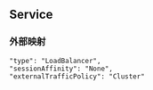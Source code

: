 ## Service

### 外部映射

```
"type": "LoadBalancer",
"sessionAffinity": "None",
"externalTrafficPolicy": "Cluster"
```
